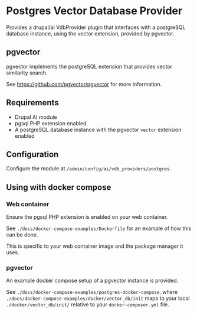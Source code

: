 # Postgres Vector Database Provider

Provides a drupal/ai VdbProvider plugin that interfaces with a postgreSQL
database instance, using the vector extension, provided by pgvector.

## pgvector

pgvector implements the postgreSQL extension that provides vector similarity
search.

See https://github.com/pgvector/pgvector for more information.

## Requirements
* Drupal AI module
* pgsql PHP extension enabled
* A postgreSQL database instance with the pgvector `vector` extension enabled

## Configuration

Configure the module at `/admin/config/ai/vdb_providers/postgres`.

## Using with docker compose

### Web container

Ensure the pgsql PHP extension is enabled on your web container.

See `./docs/docker-compose-examples/Dockerfile` for an example of how this can
be done.

This is specific to your web container image and the package manager it uses.

### pgvector

An example docker compose setup of a pgvector instance is provided.

See `./docs/docker-compose-examples/postgres-docker-compose`, where
`./docs/docker-compose-examples/docker/vector_db/init` maps to your local
`./docker/vector_db/init/` relative to your `docker-composer.yml` file.
